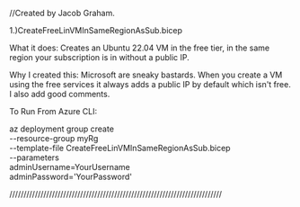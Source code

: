 //Created by Jacob Graham. 

1.)CreateFreeLinVMInSameRegionAsSub.bicep

What it does: Creates an Ubuntu 22.04 VM in the free tier, in the same region your subscription is in without a public IP. 

Why I created this: Microsoft are sneaky bastards. When you create a VM using the free services it always adds a public IP by default which isn't free.  I also add good comments. 

To Run From Azure CLI:

az deployment group create \
  --resource-group myRg \
  --template-file CreateFreeLinVMInSameRegionAsSub.bicep \
  --parameters \
      adminUsername=YourUsername \
      adminPassword='YourPassword'

///////////////////////////////////////////////////////////////////////////

